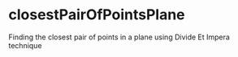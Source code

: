 # closestPairOfPointsPlane
Finding the closest pair of points in a plane using Divide Et Impera technique
